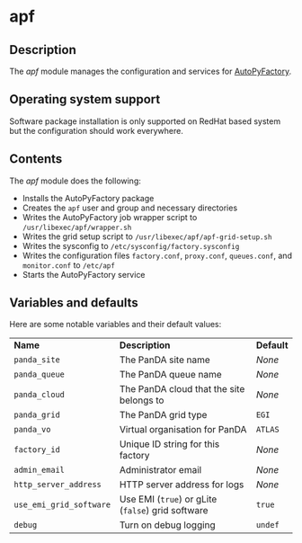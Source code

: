 # apf
## Description

The *apf* module manages the configuration and services for [AutoPyFactory](https://svnweb.cern.ch/trac/panda/browser/panda-autopyfactory).

## Operating system support

Software package installation is only supported on RedHat based system but the configuration should work everywhere.

## Contents

The *apf* module does the following:

* Installs the AutoPyFactory package
* Creates the `apf` user and group and necessary directories
* Writes the AutoPyFactory job wrapper script to `/usr/libexec/apf/wrapper.sh`
* Writes the grid setup script to `/usr/libexec/apf/apf-grid-setup.sh`
* Writes the sysconfig to `/etc/sysconfig/factory.sysconfig`
* Writes the configuration files `factory.conf`, `proxy.conf`, `queues.conf`, and `monitor.conf` to `/etc/apf`
* Starts the AutoPyFactory service

## Variables and defaults

Here are some notable variables and their default values:

<table>
  <tr><td><strong>Name</strong></td><td><strong>Description</strong></td><td><strong>Default</strong></td></tr>
  <tr><td><code>panda_site</code></td><td>The PanDA site name</td><td><em>None</em></td></tr>
  <tr><td><code>panda_queue</code></td><td>The PanDA queue name</td><td><em>None</em></td></tr>
  <tr><td><code>panda_cloud</code></td><td>The PanDA cloud that the site belongs to</td><td><em>None</em></td></tr>
  <tr><td><code>panda_grid</code></td><td>The PanDA grid type</td><td><code>EGI</code></td></tr>
  <tr><td><code>panda_vo</code></td><td>Virtual organisation for PanDA</td><td><code>ATLAS</code></td></tr>
  <tr><td><code>factory_id</code></td><td>Unique ID string for this factory</td><td><em>None</em></td></tr>
  <tr><td><code>admin_email</code></td><td>Administrator email</td><td><em>None</em></td></tr>
  <tr><td><code>http_server_address</code></td><td>HTTP server address for logs</td><td><em>None</em></td></tr>
  <tr><td><code>use_emi_grid_software</code></td><td>Use EMI (<code>true</code>) or gLite (<code>false</code>) grid software</td><td><code>true</code></td></tr>
  <tr><td><code>debug</code></td><td>Turn on debug logging</td><td><code>undef</code></td></tr>
</table>
